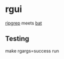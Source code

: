 # rgui
[ripgrep](https://github.com/BurntSushi/ripgrep) meets [bat](https://github.com/sharkdp/bat)

## Testing
make rgargs=success run
